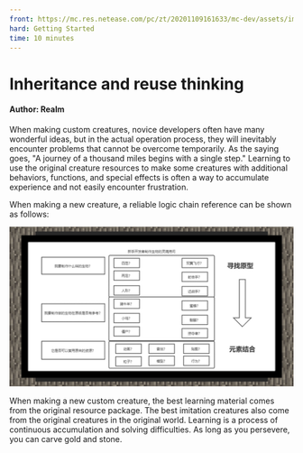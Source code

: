 ```yaml
--- 
front: https://mc.res.netease.com/pc/zt/20201109161633/mc-dev/assets/img/8_1.17f29d6f.jpg 
hard: Getting Started 
time: 10 minutes 
--- 
```

# Inheritance and reuse thinking 
#### Author: Realm 

When making custom creatures, novice developers often have many wonderful ideas, but in the actual operation process, they will inevitably encounter problems that cannot be overcome temporarily. As the saying goes, "A journey of a thousand miles begins with a single step." Learning to use the original creature resources to make some creatures with additional behaviors, functions, and special effects is often a way to accumulate experience and not easily encounter frustration. 

When making a new creature, a reliable logic chain reference can be shown as follows: 

![](./images/8_1.jpg) 

When making a new custom creature, the best learning material comes from the original resource package. The best imitation creatures also come from the original creatures in the original world. Learning is a process of continuous accumulation and solving difficulties. As long as you persevere, you can carve gold and stone.